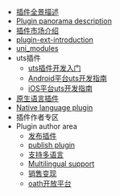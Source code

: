 * [插件全景描述](/plugin/README.md)
* [Plugin panorama description](/plugin/README.md)
* [插件市场介绍](/plugin/plugin-ext-introduction.md)
* [plugin-ext-introduction](/plugin/plugin-ext-introduction.md)
* [uni_modules](/plugin/uni_modules.md)
* uts插件
  * [uts插件开发入门](/plugin/uts-plugin.md)
  * [Android平台uts开发指南](/plugin/uts-for-android.md)
  * [iOS平台uts开发指南](/plugin/uts-for-ios.md)
* [原生语言插件](/plugin/native-plugin.md)
* [Native language plugin](/plugin/native-plugin.md)
* 插件作者专区
* Plugin author area
  * [发布插件](/plugin/publish.md)
  * [publish plugin](/plugin/publish.md)
  * [支持多语言](/plugin/language.md)
  * [Multilingual support](/plugin/language.md)
  * [销售变现](/plugin/sell.md)
  * [oath开放平台](/plugin/oath.md)
